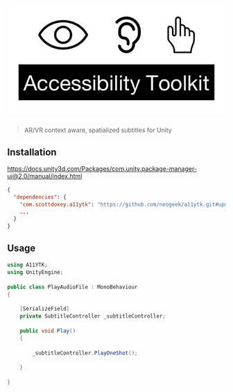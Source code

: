 # ![A11YTK](logo.png)

> AR/VR context aware, spatialized subtitles for Unity

## Installation

<https://docs.unity3d.com/Packages/com.unity.package-manager-ui@2.0/manual/index.html>

```json
{
  "dependencies": {
    "com.scottdoxey.a11ytk": "https://github.com/neogeek/a11ytk.git#upm",
    ...
  }
}
```

## Usage

```csharp
using A11YTK;
using UnityEngine;

public class PlayAudioFile : MonoBehaviour
{

    [SerializeField]
    private SubtitleController _subtitleController;

    public void Play()
    {

        _subtitleController.PlayOneShot();

    }

}
```
